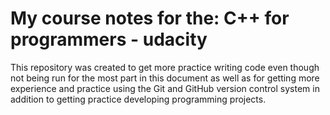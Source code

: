 # My course notes for the: C++ for programmers - udacity

This repository was created to get more practice writing code even though not being run for the most part in this document as well as for getting more experience and practice using the Git and GitHub version control system in addition to getting practice developing programming projects.
